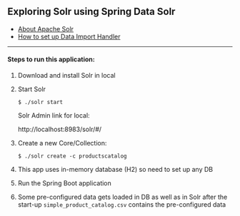 ## Exploring Solr using Spring Data Solr

- [About Apache Solr](./notes/apache-solr.md "About Apache Solr")
- [How to set up Data Import Handler](./notes/how-to-setup-data-import-handler.md "How to set up DIH")

---
#### Steps to run this application:

1. Download and install Solr in local


2. Start Solr
   ```shell
   $ ./solr start
   ```

   Solr Admin link for local:

   http://localhost:8983/solr/#/


3. Create a new Core/Collection:
   ```shell
   $ ./solr create -c productscatalog
   ```


4. This app uses in-memory database (H2) so need to set up any DB


5. Run the Spring Boot application


6. Some pre-configured data gets loaded in DB as well as in Solr after the start-up
   `simple_product_catalog.csv` contains the pre-configured data